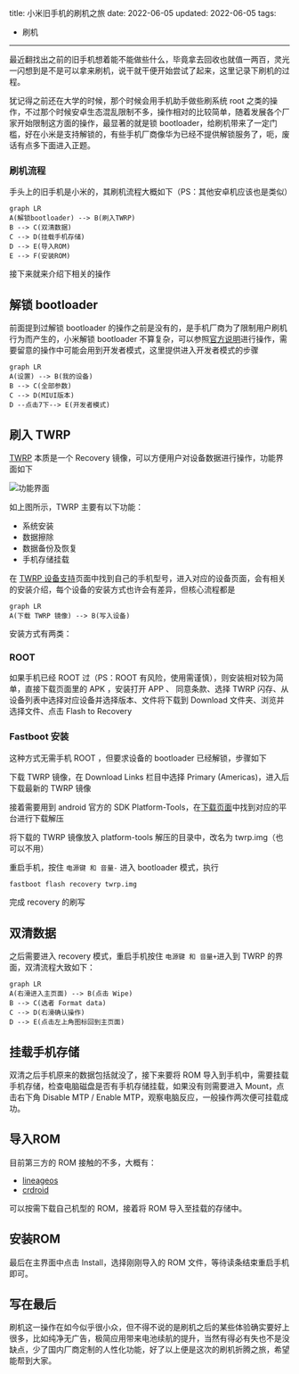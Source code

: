 title: 小米旧手机的刷机之旅
date: 2022-06-05
updated: 2022-06-05
tags:
- 刷机
---

最近翻找出之前的旧手机想着能不能做些什么，毕竟拿去回收也就值一两百，灵光一闪想到是不是可以拿来刷机，说干就干便开始尝试了起来，这里记录下刷机的过程。

<!--more-->

犹记得之前还在大学的时候，那个时候会用手机助手做些刷系统 root 之类的操作，不过那个时候安卓生态混乱限制不多，操作相对的比较简单，随着发展各个厂家开始限制这方面的操作，最显著的就是锁 bootloader，给刷机带来了一定门槛，好在小米是支持解锁的，有些手机厂商像华为已经不提供解锁服务了，呃，废话有点多下面进入正题。

### 刷机流程

手头上的旧手机是小米的，其刷机流程大概如下（PS：其他安卓机应该也是类似）

```mermaid
graph LR
A(解锁bootloader) --> B(刷入TWRP)
B --> C(双清数据)
C --> D(挂载手机存储)
D --> E(导入ROM)
E --> F(安装ROM)
```

接下来就来介绍下相关的操作

## 解锁 bootloader

前面提到过解锁 bootloader 的操作之前是没有的，是手机厂商为了限制用户刷机行为而产生的，小米解锁 bootloader 不算复杂，可以参照[官方说明](http://www.miui.com/unlock/index.html)进行操作，需要留意的操作中可能会用到开发者模式，这里提供进入开发者模式的步骤

```mermaid
graph LR
A(设置) --> B(我的设备)
B --> C(全部参数)
C --> D(MIUI版本)
D --点击7下--> E(开发者模式)
```

## 刷入 TWRP

[TWRP](https://twrp.me/faq/whatistwrp.html) 本质是一个 Recovery 镜像，可以方便用户对设备数据进行操作，功能界面如下

![功能界面](https://twrp.me/images/home.png)

如上图所示，TWRP 主要有以下功能：

- 系统安装
- 数据擦除
- 数据备份及恢复
- 手机存储挂载

在 [TWRP 设备支持](https://twrp.me/Devices/)页面中找到自己的手机型号，进入对应的设备页面，会有相关的安装介绍，每个设备的安装方式也许会有差异，但核心流程都是

```mermaid
graph LR
A(下载 TWRP 镜像) --> B(写入设备)
```

安装方式有两类：

### ROOT

如果手机已经 ROOT 过（PS：ROOT 有风险，使用需谨慎），则安装相对较为简单，直接下载页面里的 APK ，安装打开 APP 、 同意条款、选择 TWRP 闪存、从设备列表中选择对应设备并选择版本、文件将下载到 Download 文件夹、浏览并选择文件、点击 Flash to Recovery

### Fastboot 安装

这种方式无需手机 ROOT ，但要求设备的 bootloader 已经解锁，步骤如下

下载 TWRP 镜像，在 Download Links 栏目中选择 Primary (Americas)，进入后下载最新的 TWRP 镜像

接着需要用到 android 官方的 SDK Platform-Tools，在[下载页面]((https://developer.android.google.cn/studio/releases/platform-tools))中找到对应的平台进行下载解压

将下载的 TWRP 镜像放入 platform-tools 解压的目录中，改名为 twrp.img（也可以不用）

重启手机，按住 `电源键 和 音量-` 进入 bootloader 模式，执行 

```bash
fastboot flash recovery twrp.img
```

完成 recovery 的刷写

## 双清数据

之后需要进入 recovery 模式，重启手机按住 `电源键 和 音量+`进入到 TWRP 的界面，双清流程大致如下：

```mermaid
graph LR
A(右滑进入主页面) --> B(点击 Wipe)
B --> C(选者 Format data)
C --> D(右滑确认操作)
D --> E(点击左上角图标回到主页面)
```

## 挂载手机存储

双清之后手机原来的数据包括就没了，接下来要将 ROM 导入到手机中，需要挂载手机存储，检查电脑磁盘是否有手机存储挂载，如果没有则需要进入 Mount，点击右下角 Disable MTP / Enable MTP，观察电脑反应，一般操作两次便可挂载成功。

## 导入ROM

目前第三方的 ROM 接触的不多，大概有：

- [lineageos](https://lineageos.org/)
- [crdroid](https://crdroid.net/)

可以按需下载自己机型的 ROM，接着将 ROM 导入至挂载的存储中。

## 安装ROM

最后在主界面中点击 Install，选择刚刚导入的 ROM 文件，等待读条结束重启手机即可。

## 写在最后

刷机这一操作在如今似乎很小众，但不得不说的是刷机之后的某些体验确实要好上很多，比如纯净无广告，极简应用带来电池续航的提升，当然有得必有失也不是没缺点，少了国内厂商定制的人性化功能，好了以上便是这次的刷机折腾之旅，希望能帮到大家。